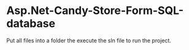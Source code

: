 # Asp.Net-Candy-Store-Form-SQL-database

Put all files into a folder the execute the sln file to run the project.

